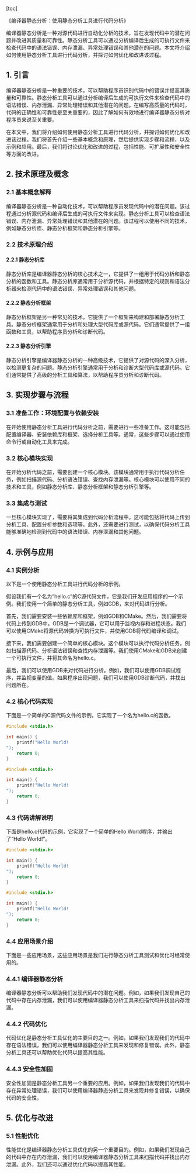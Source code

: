 
[toc]                    
                
                
《编译器静态分析：使用静态分析工具进行代码分析》

编译器静态分析是一种对源代码进行自动化分析的技术，旨在发现代码中的潜在问题并改进其质量和可靠性。静态分析工具可以通过分析编译后生成的可执行文件来检查代码中的语法错误、内存泄漏、异常处理错误和其他潜在的问题。本文将介绍如何使用静态分析工具进行代码分析，并探讨如何优化和改进该过程。

## 1. 引言

编译器静态分析是一种重要的技术，可以帮助程序员识别代码中的错误并提高其质量和可靠性。静态分析工具可以通过分析编译后生成的可执行文件来检查代码中的语法错误、内存泄漏、异常处理错误和其他潜在的问题。在编写高质量的代码时，代码的正确性和可靠性是至关重要的，因此了解如何有效地进行编译器静态分析对程序员来说至关重要。

在本文中，我们将介绍如何使用静态分析工具进行代码分析，并探讨如何优化和改进该过程。我们将首先介绍一些基本概念和原理，然后提供实现步骤和流程，以及示例和应用。最后，我们将讨论优化和改进的过程，包括性能、可扩展性和安全性等方面的改进。

## 2. 技术原理及概念

### 2.1 基本概念解释

编译器静态分析是一种自动化技术，可以帮助程序员发现代码中的潜在问题。该过程通过分析源代码和编译后生成的可执行文件来实现。静态分析工具可以检查语法错误、内存泄漏、异常处理错误和其他潜在的问题。该过程可以使用不同的技术，例如静态分析库、静态分析框架和静态分析引擎等。

### 2.2 技术原理介绍

#### 2.2.1 静态分析库

静态分析库是编译器静态分析的核心技术之一，它提供了一组用于代码分析和静态分析的函数和工具。静态分析库通常用于分析源代码，并根据特定的规则和语法分析器来检测代码中的语法错误、异常处理错误和其他问题。

#### 2.2.2 静态分析框架

静态分析框架是另一种常见的技术，它提供了一个框架来构建和部署静态分析工具。静态分析框架通常用于分析和处理大型代码库或源代码。它们通常提供了一组函数和工具，以帮助程序员分析和诊断代码。

#### 2.2.3 静态分析引擎

静态分析引擎是编译器静态分析的一种高级技术，它提供了对源代码的深入分析，以检测更复杂的问题。静态分析引擎通常用于分析和诊断大型代码库或源代码。它们通常提供了高级的分析工具和算法，以帮助程序员分析和诊断代码。

## 3. 实现步骤与流程

### 3.1 准备工作：环境配置与依赖安装

在开始使用静态分析工具进行代码分析之前，需要进行一些准备工作。这可能包括配置编译器、安装依赖库和框架、选择分析工具等。通常，这些步骤可以通过使用命令行或自动化工具来完成。

### 3.2 核心模块实现

在开始分析代码之前，需要创建一个核心模块。该模块通常用于执行代码分析任务，例如扫描源代码、分析语法错误、查找内存泄漏等。核心模块可以使用不同的技术和工具，例如静态分析库、静态分析框架和静态分析引擎等。

### 3.3 集成与测试

一旦核心模块实现了，需要将其集成到代码分析流程中。这可能包括将代码上传到分析工具、配置分析参数和选项等。此外，还需要进行测试，以确保代码分析工具能够准确地检测到代码中的语法错误、内存泄漏和其他问题。

## 4. 示例与应用

### 4.1 实例分析

以下是一个使用静态分析工具进行代码分析的示例。

假设我们有一个名为“hello.c”的C源代码文件，它是我们开发应用程序的一个示例。我们使用一个简单的静态分析工具，例如GDB，来对代码进行分析。

首先，我们需要安装一些依赖库和框架，例如GDB和CMake。然后，我们需要将代码上传到GDB中。GDB是一个调试器，它可以用于监视内存和进程状态。我们可以使用CMake将源代码转换为可执行文件，并使用GDB将代码编译和调试。

接下来，我们需要创建一个简单的核心模块。这个模块可以执行代码分析任务，例如扫描源代码、分析语法错误和查找内存泄漏等。我们使用CMake和GDB来创建一个可执行文件，并将其命名为hello.c。

最后，我们可以使用GDB来对代码进行分析。例如，我们可以使用GDB调试程序，并监视变量的值。如果程序出现问题，我们可以使用GDB诊断代码，并找出问题所在。

### 4.2 核心代码实现

下面是一个简单的C源代码文件的示例，它实现了一个名为hello.c的函数。

```c
#include <stdio.h>

int main() {
    printf("Hello World!
");
    return 0;
}
```

```c
#include <stdio.h>

int main() {
    printf("Hello World!
");
    return 0;
}
```

### 4.3 代码讲解说明

下面是hello.c代码的示例，它实现了一个简单的Hello World程序，并输出了“Hello World!”。

```c
#include <stdio.h>

int main() {
    printf("Hello World!
");
    return 0;
}
```

```c
#include <stdio.h>

int main() {
    printf("Hello World!
");
    return 0;
}
```

### 4.4 应用场景介绍

下面是一些应用场景，这些应用场景是我们进行静态分析工具测试和优化时经常使用的。

### 4.4.1 编译器静态分析

编译器静态分析可以帮助我们发现代码中的潜在问题。例如，如果我们发现自己的代码中存在内存泄漏，我们可以使用编译器静态分析工具来扫描代码并找出内存泄漏。

### 4.4.2 代码优化

代码优化是静态分析工具优化的主要目的之一。例如，如果我们发现我们的代码中存在语法错误，我们可以使用编译器静态分析工具来发现和修复错误。此外，静态分析工具还可以帮助优化代码以提高其性能。

### 4.4.3 安全性加固

安全性加固是静态分析工具另一个重要的应用。例如，如果我们发现我们的代码中存在异常处理错误，我们可以使用编译器静态分析工具来发现并修复错误，以确保代码的安全性。

## 5. 优化与改进

### 5.1 性能优化

性能优化是编译器静态分析工具优化的另一个重要目的。例如，如果我们发现自己的代码中存在内存泄漏，我们可以使用编译器静态分析工具来扫描代码并找出内存泄漏。此外，我们还可以通过优化代码以提高其性能。

